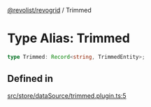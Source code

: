 [@revolist/revogrid](README.md) / Trimmed

# Type Alias: Trimmed

```ts
type Trimmed: Record<string, TrimmedEntity>;
```

## Defined in

[src/store/dataSource/trimmed.plugin.ts:5](https://github.com/revolist/revogrid/blob/7eb028636fe9635cf32f3cf0775076c9e2dde053/src/store/dataSource/trimmed.plugin.ts#L5)
